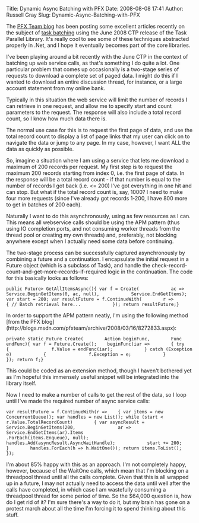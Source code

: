 Title: Dynamic Async Batching with PFX
Date: 2008-08-08 17:41
Author: Russell Gray
Slug: Dynamic-Async-Batching-with-PFX

The [PFX Team blog](http://blogs.msdn.com/pfxteam/default.aspx) has been
posting some excellent articles recently on the subject of [task
batching](http://blogs.msdn.com/pfxteam/archive/2008/08/05/8835612.aspx)
using the June 2008 CTP release of the Task Parallel Library. It's
really cool to see some of these techniques abstracted properly in .Net,
and I hope it eventually becomes part of the core libraries.

I've been playing around a bit recently with the June CTP in the context
of batching up web service calls, as that's something I do quite a lot.
One particular problem that comes up occasionally is a two-stage series
of requests to download a complete set of paged data. I might do this if
I wanted to download an entire discussion thread, for instance, or a
large account statement from my online bank.

Typically in this situation the web service will limit the number of
records I can retrieve in one request, and allow me to specify start and
count parameters to the request. The response will also include a total
record count, so I know how much data there is.

The normal use case for this is to request the first page of data, and
use the total record count to display a list of page links that my user
can click on to navigate the data or jump to any page. In my case,
however, I want ALL the data as quickly as possible.

So, imagine a situation where I am using a service that lets me download
a maximum of 200 records per request. My first step is to request the
maximum 200 records starting from index 0, i.e. the first page of data.
In the response will be a total record count - if that number is equal
to the number of records I got back (i.e. <= 200) I've got everything in
one hit and can stop. But what if the total record count is, say, 1000?
I need to make four more requests (since I've already got records 1-200,
I have 800 more to get in batches of 200 each).

Naturally I want to do this asynchronously, using as few resources as I
can. This means all webservice calls should be using the APM pattern
(thus using IO completion ports, and not consuming worker threads from
the thread pool or creating my own threads) and, preferably, not
blocking anywhere except when I actually need some data before
continuing.

<p>
The two-stage process can be successfully captured asynchronously by
combining a future and a continuation. I encapsulate the initial request
in a Future object (which is a subclass of Task), and handle the
check-record-count-and-get-more-records-if-required logic in the
continuation. The code for this basically looks as follows:

    public Future> GetAllItemsAsync(){ var f = Create(            ac => Service.BeginGetItems(0, ac, null),            Service.EndGetItems); var start = 200; var resultFuture = f.ContinueWith(        r =>            { // Batch retrieval here...            }); return resultFuture;}

<p>
In order to support the APM pattern neatly, I'm using the following
method [from the PFX
blog](http://blogs.msdn.com/pfxteam/archive/2008/03/16/8272833.aspx):

    private static Future Create(        Action beginFunc,        Func endFunc){ var f = Future.Create();    beginFunc(iar =>        { try            {                f.Value = endFunc(iar);            } catch (Exception e)            {                f.Exception = e;            }        }); return f;}

This could be coded as an extension method, though I haven't bothered
yet as I'm hopeful this immensely useful snippet will be integrated into
the library itself.

<p>
Now I need to make a number of calls to get the rest of the data, so I
loop until I've made the required number of async service calls:

    var resultFuture = f.ContinueWith(r =>    { var items = new ConcurrentQueue(); var handles = new List(); while (start < r.Value.TotalRecordCount)        { var asyncResult = Service.BeginGetItems(200,                ar => Service.EndGetItems(ar).Items                    .ForEach(items.Enqueue), null);            handles.Add(asyncResult.AsyncWaitHandle);            start += 200;        }        handles.ForEach(h => h.WaitOne()); return items.ToList();    });

I'm about 85% happy with this as an approach. I'm not completely happy,
however, because of the WaitOne calls, which mean that I'm blocking on a
threadpool thread until all the calls complete. Given that this is all
wrapped up in a future, I may not actually need to access the data until
well after the calls have completed, in which case I am wastefully
consuming a threadpool thread for some period of time. So the $64,000
question is, how do I get rid of it? I'm sure there's a way to do it,
but my brain has gone on a protest march about all the time I'm forcing
it to spend thinking about this stuff.

